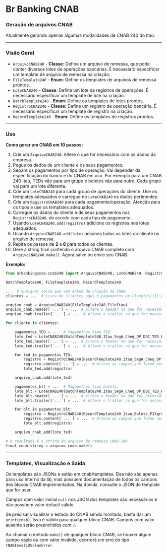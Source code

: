 # Br Banking CNAB
### Geração de arquivos CNAB

Atualmente gerando apenas algumas modalidades de CNAB 240 do Itaú.

---

### Visão Geral

* `ArquivoCNAB240` - **Classe**: Define um arquivo de remessa, que pode conter diversos lotes de operações bancárias. É necessário especificar um template de arquivo de remessa na criação.
* `FileTemplate240` - **Enum**: Define os templates de arquivos de remessa prontos.
* `LoteCNAB240` - **Classe**: Define um lote de registros de operações. É necessário especificar um template de lote na criação.
* `BatchTemplate240` - **Enum**: Define os templates de lotes prontos.
* `RegistroCNAB240` - **Classe**: Define um registro de operação bancária. É necessário especificar um template de registro na criação.
* `RecordTemplate240` - **Enum**: Define os templates de registros prontos. 

---

### Uso

**Como gerar um CNAB em 10 passos:**

1. Crie um `ArquivoCNAB240`. Altere o que for necessário com os dados da empresa.
2. Pegue os dados de um cliente e os seus pagamentos.
3. Separe os pagamentos por tipo de operação. Vai depender da especificação do banco e do CNAB em uso. Por exemplo para um CNAB 240 Itaú, TEDs vão para um grupo e boletos vão para outro. Cada grupo vai para um lote diferente.
4. Crie um `LoteCNAB240` para cada grupo de operações do cliente. Use os templates adequados e carregue no `LoteCNAB240` os dados pertinentes.
5. Crie um `RegistroCNAB240` para cada pagamento/operação. Atenção para os tipos e use os templates adequados.
6. Carregue os dados do cliente e de seus pagamentos nos `RegistroCNAB240`, de acordo com cada tipo de pagamento.
7. Usando `LoteCNAB240.add(registro)` adicione os registros nos lotes adequados.
8. Usando `ArquivoCNAB240.add(lote)` adiciona todos os lotes do cliente no arquivo de remessa.
9. Repita os passos de **2** a **8** para todos os clientes.
10. Gere a string final contendo o arquivo CNAB completo com `ArquivoCNAB240.make()`. Agora salve ou envie seu CNAB.

**Exemplo:**

```python
from brbankingcnab.cnab240 import ArquivoCNAB240, LoteCNAB240, RegistroCNAB240,

BatchTemplate240, FileTemplate240, RecordTemplate240

...  # Qualquer coisa que vem antes da criação do CNAB.
clientes = ...  # Lista de clientes aqui e pagamentos em clientes[i]['pagamentos'] .

arquivo_cnab = ArquivoCNAB240(FileTemplate240.FileItau)
arquivo_cnab.header['...'] = ...  # Altere o header no que for necessário.
arquivo_cnab.trailer['...'] = ...  # Altere o trailer no que for necessário.

for cliente in clientes:

    pagamentos_TED = ...  # Pagametnos tipo TED.
    lote_ted = LoteCNAB240(BatchTemplate240.Itau_SegA_Cheq_OP_DOC_TED_PIX_CredCC)
    lote_ted.header['...'] = ...  # Altere o header no que for necessário.
    lote_ted.trailer['...'] = ...  # Altere o trailer no que for necessário.

    for ted in pagamentos_TED:
        registro = RegistroCNAB240(RecordTemplate240.Itau_SegA_Cheq_OP_DOC_TED_PIX_CredCC)
        registro.content['...'] = ...  # Altere os campos que forem necessários.
        lote_ted.add(registro)

    arquivo_cnab.add(lote_ted)

    pagamentos_blt = ...  # Pagametnos tipo boleto.
    lote_blt = LoteCNAB240(BatchTemplate240.Itau_SegA_Cheq_OP_DOC_TED_PIX_CredCC)
    lote_blt.header['...'] = ...  # Altere o header no que for necessário.
    lote_blt.trailer['...'] = ...  # Altere o trailer no que for necessário.

    for blt in pagamentos_blt:
        registro = RegistroCNAB240(RecordTemplate240.Itau_Boleto_PIXqrcode)
        registro.content['...'] = ...  # Altere os campos que forem necessários.
        lote_blt.add(registro)

    arquivo_cnab.add(lote_ted)

# O resultado é a string do arquivo de remessa CNAB 240.
final_cnab_string = arquivo_cnab.make()

```

---

### Templates, Visualização e Saída

Os templates são JSONs e estão em cnab/templates. Eles não são apenas para uso interno da lib, mas possúem documentação de todos os campos dos blocos CNAB implementados. Na dúvida, consulte o JSON do template que for usar.

Campos com valor inicial `null` nos JSON dos templates são necessários e não possúem valor default válido.

Se precisar visualizar o estado do CNAB sendo montado, basta dar um `print(cnab)`. Isso é válido para qualquer bloco CNAB. Campos com valor ausente serão preenchidos com `?`.

Ao chamar o método `make()` de qualquer bloco CNAB, se houver algum campo vazio ou com valor inválido, ocorrerá um erro do tipo `CNABInvalidValueError`. 
